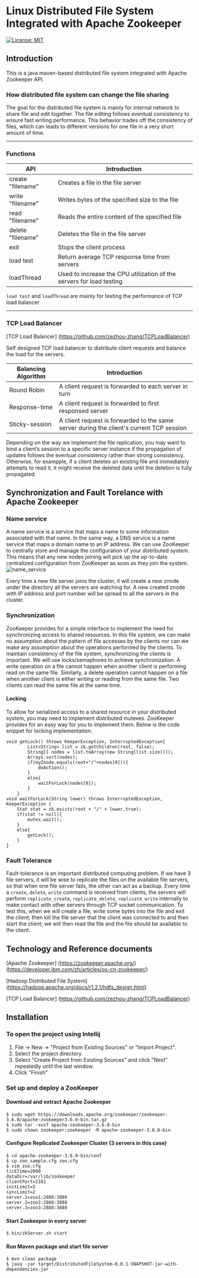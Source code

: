 # Linux Distributed File System Integrated with Apache Zookeeper
[![License: MIT](https://img.shields.io/badge/License-MIT-yellow.svg)](https://opensource.org/licenses/MIT)
## Introduction
This is a java maven-based distributed file system integrated with Apache Zookeeper API.
### How distributed file system can change the file sharing
The goal for the distributed file system is mainly for internal network to share file and edit together.
The file editing follows eventual consistency to ensure fast writing performance. This behavior trades off the consistency of files, which can leads to different versions for one file in a very short amount of time.

-------------------------------------------------------------------------------

### Functions
| API             |     Introduction                                                                          |
| -------------------|---------------------------------------------------------------------------------- |
| create "filename"  |     Creates a file in the file server                                                 |
| write "filename"   |     Writes bytes of the specified size to the file                                     |
| read "filename"    |     Reads the entire content of the specified file                                      |
| delete "filename"  |     Deletes the file in the file server                                               |
| exit               |     Stops the client process                                                           |
| load test          |     Return average TCP response time from servers                                      |
| loadThread         |     Used to increase the CPU utilization of the servers for load testing            |

```load test``` and ```loadThread``` are mainly for testing the performance of TCP load balancer

-------------------------------------------------------------------------------

### TCP Load Balancer
[TCP Load Balancer] (https://github.com/zezhou-zhang/TCPLoadBalancer)

Self designed TCP load balancer to distribute client requests and balance the load for the servers.

| Balancing Algorithm|     Introduction                                                                          |
| -------------------|---------------------------------------------------------------------------------- |
| Round Robin        |     A client request is forwarded to each server in turn                              |
| Response-time      |     A client request is forwarded to first responsed server                             |
| Sticky-session     |     A client request is forwarded to the same server during the client's current TCP session      |

Depending on the way we implement the file replication, you may want to bind a client’s session to a specific server instance if the propagation of updates follows the eventual consistency rather than strong consistency. Otherwise, for exampple, if a client deletes an existing file and immediately attempts to read it, it might receive the deleted data until the deletion is fully propagated.

## Synchronization and Fault Torelance with Apache Zookeeper

### Name service
A name service is a service that maps a name to some information associated with that name. In the same way, a DNS service is a name service that maps a domain name to an IP address. We can use ZooKeeper to centrally store and manage the configuration of your distributed system. This means that any new nodes joining will pick up the up-to-date centralized configuration from ZooKeeper as soon as they join the system.
![name_service](https://developer.ibm.com/developer/default/articles/os-cn-zookeeper/images/image003.gif)

Every time a new file server joins the cluster, it will create a new znode under the directory all the servers are watching for. A new created znode with IP address and port number will be spread to all the servers in the cluster.

### Synchronization
ZooKeeper provides for a simple interface to implement the need for synchronizing access to shared resources. In this file system, we can make no assumption about the pattern of file accesses by the clients nor can we make any assumption about the operations performed by the clients. To maintain consistency of the file system, synchronizing the clients is important. We will use locks/semaphores to achieve synchronization. A write operation on a file cannot happen when another client is performing read on the same file. Similarly, a delete operation cannot happen on a file when another client is either writing or reading from the same file. Two clients can read the same file at the same time.
#### Locking
To allow for serialized access to a shared resource in your distributed system, you may need to implement distributed mutexes. ZooKeeper provides for an easy way for you to implement them. Below is the code snippet for locking implementation.
```
void getLock() throws KeeperException, InterruptedException{
        List<String> list = zk.getChildren(root, false);
        String[] nodes = list.toArray(new String[list.size()]);
        Arrays.sort(nodes);
        if(myZnode.equals(root+"/"+nodes[0])){
            doAction();
        }
        else{
            waitForLock(nodes[0]);
        }
    }
void waitForLock(String lower) throws InterruptedException, KeeperException {
    Stat stat = zk.exists(root + "/" + lower,true);
    if(stat != null){
        mutex.wait();
    }
    else{
        getLock();
    }
}
```


### Fault Tolerance
Fault-tolerance is an important distributed computing problem. If we have 3 file servers, it will be wise to replicate the files on the available file servers, so that when one file server fails, the other can act as a backup. Every time a ```create```, ```delete```, ```write``` command is received from clients, the servers will perform ```replicate_create```, ```replicate_delete```, ```replicate_write``` internally to make contact with other servers through TCP socket communication.
To test this, when we will create a file, write some bytes into the file and exit the client; then kill the
file server that the client was connected to and then start the client; we will then read the file and
the file should be available to the client.




## Technology and Reference documents
[Apache Zookeeper] 
(https://zookeeper.apache.org/) (https://developer.ibm.com/zh/articles/os-cn-zookeeper/)
 
[Hadoop Distributed File System] 
(https://hadoop.apache.org/docs/r1.2.1/hdfs_design.html)

[TCP Load Balancer] 
(https://github.com/zezhou-zhang/TCPLoadBalancer)

## Installation
### To open the project using Intellij
1. File -> New -> "Project from Existing Sources" or "Import Project".
2. Select the project directory.
3. Select "Create Project from Existing Sources" and click "Next" repeatedly until the last window.
4. Click "Finish"

### Set up and deploy a ZooKeeper
#### Download and extract Apache Zookeeper
```
$ sudo wget https://downloads.apache.org/zookeeper/zookeeper-3.6.0/apache-zookeeper3.6.0-bin.tar.gz
$ sudo tar -xvzf apache-zookeeper-3.6.0-bin
$ sudo chown zookeeper:zookeeper -R apache-zookeeper-3.6.0-bin
```
#### Configure Replicated Zookeeper Cluster (3 servers in this case)
```
$ cd apache-zookeeper-3.6.0-bin/conf
$ cp zoo_sample.cfg zoo.cfg
$ vim zoo.cfg
tickTime=2000
dataDir=/var/lib/zookeeper
clientPort=2181
initLimit=5
syncLimit=2
server.1=zoo1:2888:3888
server.2=zoo2:2888:3888
server.3=zoo3:2888:3888
```
#### Start Zookeeper in every server
```
$ bin/zkServer.sh start
```
#### Run Maven package and start file server
```
$ mvn clean package
$ java -jar target/DistributedFileSystem-0.0.1-SNAPSHOT-jar-with-dependencies.jar
```

